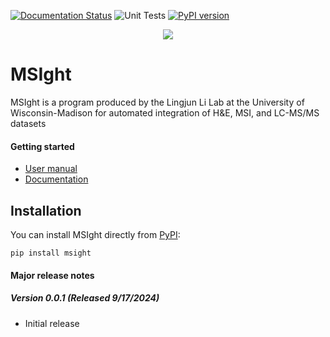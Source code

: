 [![Documentation Status](https://readthedocs.org/projects/msight-100/badge/?version=latest)](https://msight-100.readthedocs.io/en/latest/?badge=latest)
![Unit Tests](https://github.com/laurenfields/MSIght_1.0.0/actions/workflows/ci.yml/badge.svg)
[![PyPI version](https://badge.fury.io/py/msight.svg)](https://pypi.org/project/msight/)

<div align="center">
<img src="https://github.com/laurenfields/MSIght/blob/main/utils/MSIght_logo.png">
</div>

# MSIght

MSIght is a program produced by the Lingjun Li Lab at the University of Wisconsin-Madison for automated integration of H&E, MSI, and LC-MS/MS datasets

#### Getting started
* [User manual](https://docs.google.com/document/d/e/2PACX-1vRg7HEovZCDG1IdLaVpfKdxXk9n3LBGevGVzZj9DhtYL69CmZ8VAwbSIM4Tm7bsCUkNBI8ixcHTqp6f/pub)
* [Documentation](https://msight-100.readthedocs.io/en/latest/)

## Installation

You can install MSIght directly from [PyPI](https://pypi.org/project/msight/):

```
pip install msight
```



#### Major release notes
##### Version 0.0.1 (Released 9/17/2024)
* Initial release
